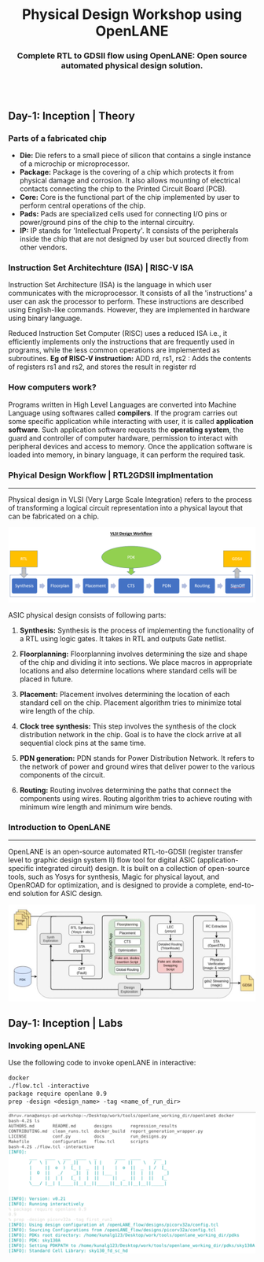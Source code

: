 <p align = "center">
<h1 align="center"> Physical Design Workshop using OpenLANE </h1>
</p>
<p align = "center"> 
            <h3 align="center">Complete RTL to GDSII flow using OpenLANE: Open source automated physical design solution.</h3>
</p>
  
<br>
<br>
  
## Day-1: Inception | Theory

### Parts of a fabricated chip

- **Die:** Die refers to a small piece of silicon that contains a single instance of a microchip or microprocessor.
- **Package:** Package is the covering of a chip which protects it from physical damage and corrosion. It also allows mounting of electrical contacts connecting the chip to the Printed Circuit Board (PCB).
- **Core:** Core is the functional part of the chip implemented by user to perform central operations of the chip.
- **Pads:** Pads are specialized cells used for connecting I/O pins or power/ground pins of the chip to the internal circuitry.
- **IP:** IP stands for 'Intellectual Property'. It consists of the peripherals inside the chip that are not designed by user but sourced directly from other vendors.

### Instruction Set Architechture (ISA) | RISC-V ISA

Instruction Set Architecture (ISA) is the language in which user communicates with the microprocessor. It consists of all the 'instructions' a user can ask the processor to perform. These instructions are described using English-like commands. However, they are implemented in hardware using binary language.

Reduced Instruction Set Computer (RISC) uses a reduced ISA i.e., it efficiently implements only the instructions that are frequently used in programs, while the less common operations are implemented as subroutines.
**Eg of RISC-V instruction:** ADD rd, rs1, rs2 : Adds the contents of registers rs1 and rs2, and stores the result in register rd

### How computers work?

Programs written in High Level Languages are converted into Machine Language using softwares called **compilers**.
If the program carries out some specific application while interacting with user, it is called **application software**. Such application software requests the **operating system**, the guard and controller of computer hardware, permission to interact with peripheral devices and access to memory. Once the application software is loaded into memory, in binary language, it can perform the required task.

### Phyical Design Workflow | RTL2GDSII implmentation
---

Physical design in VLSI (Very Large Scale Integration) refers to the process of transforming a logical circuit representation into a physical layout that can be fabricated on a chip.

![](/Images/Day-1/Theory/PD_flow.png)

ASIC physical design consists of following parts:

1. **Synthesis:** Synthesis is the process of implementing the functionality of a RTL using logic gates. It takes in RTL and outputs Gate netlist.

2. **Floorplanning:** Floorplanning involves determining the size and shape of the chip and dividing it into sections. We place macros in appropriate locations and also determine locations where standard cells will be placed in future.
3. **Placement:** Placement involves determining the location of each standard cell on the chip. Placement algorithm tries to minimize total wire length of the chip.
4. **Clock tree synthesis:** This step involves the synthesis of the clock distribution network in the chip. Goal is to have the clock arrive at all sequential clock pins at the same time.
5. **PDN generation:** PDN stands for Power Distribution Network. It refers to the network of power and ground wires that deliver power to the various components of the circuit.
6. **Routing:** Routing involves determining the paths that connect the components using wires. Routing algorithm tries to achieve routing with minimum wire length and minimum wire bends.

### Introduction to OpenLANE 
---

OpenLANE is an open-source automated RTL-to-GDSII (register transfer level to graphic design system II) flow tool for digital ASIC (application-specific integrated circuit) design. It is built on a collection of open-source tools, such as Yosys for synthesis, Magic for physical layout, and OpenROAD for optimization, and is designed to provide a complete, end-to-end solution for ASIC design.

<img src="/Images/Day-1/Theory/openLANE_flow.png"/>

## Day-1: Inception | Labs 
  
 ### Invoking openLANE
 
 Use the following code to invoke openLANE in interactive:
 
 ```
 docker
 ./flow.tcl -interactive
 package require openlane 0.9
 prep -design <design_name> -tag <name_of_run_dir>
 ```
 
 <p align="center"> <img src="/Images/Day-1/Labs/Invoking_openLANE.png"/></p>
 
 
 








